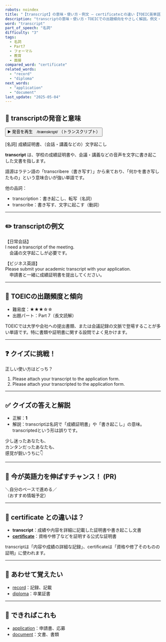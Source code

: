 ```yaml
---
robots: noindex
title: "【transcript】の意味・使い方・例文 ― certificateとの違い【TOEIC英単語】"
description: "transcriptの意味・使い方・TOEICでの出題傾向をやさしく解説。例文・クイズ付きでcertificateとの違いもわかりやすく学べます。"
word: "transcript"
part_of_speech: "名詞"
difficulty: "3"
tags:
  - 名詞
  - Part7
  - フォーマル
  - 教育
  - 面接
compared_word: "certificate"
related_words:
  - "record"
  - "diploma"
next_words:
  - "application"
  - "document"
last_update: "2025-05-04"
---
```


## 🔰 transcriptの発音と意味

<button class="play-audio" onclick="playTTS('transcript')">
  <span class="play-audio-main">
    ▶️ 発音を再生　/trænskrɪpt/
  </span>
  <span class="play-audio-sub">
    （トランスクリプト）
  </span>
</button>

[名詞] 成績証明書、（会話・講義などの）文字起こし

**transcript** は、学校の成績証明書や、会議・講義などの音声を文字に書き起こした文書を指します。

語源はラテン語の「transcribere（書き写す）」から来ており、「何かを書き写したもの」という意味合いが強い単語です。

他の品詞：  
- transcription：書き起こし、転写（名詞）
- transcribe：書き写す、文字に起こす（動詞）

---

## ✏️ transcriptの例文

【日常会話】  
I need a transcript of the meeting.  
　会議の文字起こしが必要です。

【ビジネス英語】  
Please submit your academic transcript with your application.  
　申請書と一緒に成績証明書を提出してください。

---

## 🎯 TOEICの出題頻度と傾向

- 難易度：★★★☆☆
- 出題パート：Part 7（長文読解）

TOEICでは大学や会社への提出書類、または会議記録の文脈で登場することが多い単語です。特に書類や証明書に関する設問でよく見かけます。

---

## ❓ クイズに挑戦！

正しい使い方はどっち？

1. Please attach your transcript to the application form.  
2. Please attach your transcripted to the application form.

---

## ✅ クイズの答えと解説

- 正解：**1**
- 解説：transcriptは名詞で「成績証明書」や「書き起こし」の意味。transcriptedという形は誤りです。

少し迷ったあなたも、  
カンタンだったあなたも、  
感覚が鋭いうちに👇️

---

## 🚀 今が英語力を伸ばすチャンス！ (PR)

<div class="info-center">
＼自分のペースで進める／<br>  
（おすすめ情報予定）
</div>

---

## 🤔  certificate との違いは？

- **transcript**：成績や内容を詳細に記載した証明書や書き起こし文書
- **[certificate](/word/certificate/)**：資格や修了などを証明する公式な証明書

transcriptは「内容や成績の詳細な記録」、certificateは「資格や修了そのものの証明」に使われます。

---

## 🧩 あわせて覚えたい

- [record](/word/record/)：記録、記載
- [diploma](/word/diploma/)：卒業証書

---

## 📖 できればこれも

- [application](/word/application/)：申請書、応募
- [document](/word/document/)：文書、書類

<!-- cvid: aid06_bid43 -->
